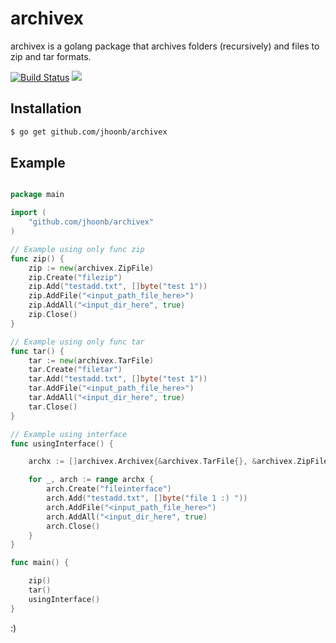 archivex
========

archivex is a golang package that archives folders (recursively) and files to zip and tar formats.

[![Build Status](https://travis-ci.org/jhoonb/archivex.svg)](https://travis-ci.org/jhoonb/archivex) 
[![](http://gocover.io/_badge/github.com/jhoonb/archivex)](http://gocover.io/github.com/jhoonb/archivex)

Installation
-------------

``` bash
$ go get github.com/jhoonb/archivex
``` 


Example 
-------------

```go 

package main

import (
	"github.com/jhoonb/archivex"
)

// Example using only func zip
func zip() {
	zip := new(archivex.ZipFile)
	zip.Create("filezip")
	zip.Add("testadd.txt", []byte("test 1"))
	zip.AddFile("<input_path_file_here>")
	zip.AddAll("<input_dir_here", true)
	zip.Close()
}

// Example using only func tar
func tar() {
	tar := new(archivex.TarFile)
	tar.Create("filetar")
	tar.Add("testadd.txt", []byte("test 1"))
	tar.AddFile("<input_path_file_here>")
	tar.AddAll("<input_dir_here", true)
	tar.Close()
}

// Example using interface
func usingInterface() {

	archx := []archivex.Archivex{&archivex.TarFile{}, &archivex.ZipFile{}}

	for _, arch := range archx {
		arch.Create("fileinterface")
		arch.Add("testadd.txt", []byte("file 1 :) "))
		arch.AddFile("<input_path_file_here>")
		arch.AddAll("<input_dir_here", true)
		arch.Close()
	}
}

func main() {

	zip()
	tar()
	usingInterface()
}

```

:)
